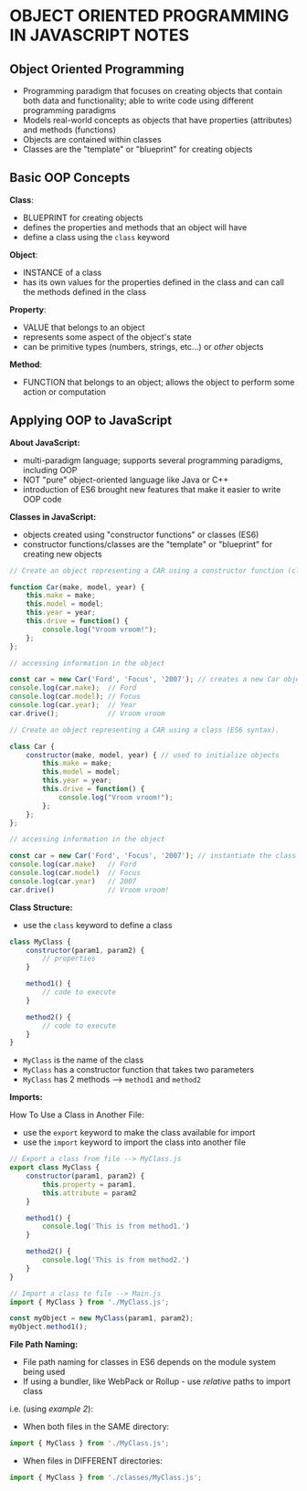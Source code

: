 # OBJECT ORIENTED PROGRAMMING IN JAVASCRIPT NOTES

## Object Oriented Programming

- Programming paradigm that focuses on creating objects that contain both data and functionality; able to write code using different programming paradigms
- Models real-world concepts as objects that have properties (attributes) and methods (functions)
- Objects are contained within classes
- Classes are the "template" or "blueprint" for creating objects

## Basic OOP Concepts

**Class**:

- BLUEPRINT for creating objects
- defines the properties and methods that an object will have
- define a class using the `class` keyword

**Object**:

- INSTANCE of a class
- has its own values for the properties defined in the class and can call the methods defined in the class

**Property**:

- VALUE that belongs to an object
- represents some aspect of the object's state
- can be primitive types (numbers, strings, etc...) or *other* objects

**Method**:

- FUNCTION that belongs to an object; allows the object to perform some action or computation

## Applying OOP to JavaScript

**About JavaScript:**

- multi-paradigm language; supports several programming paradigms, including OOP
- NOT "pure" object-oriented language like Java or C++
- introduction of ES6 brought new features that make it easier to write OOP code

**Classes in JavaScript:**

- objects created using "constructor functions" or classes (ES6)
- constructor functions/classes are the "template" or "blueprint" for creating new objects

```javascript
// Create an object representing a CAR using a constructor function (class pre-ES6).

function Car(make, model, year) { 
    this.make = make;
    this.model = model;
    this.year = year;
    this.drive = function() { 
        console.log("Vroom vroom!");
    };
};

// accessing information in the object

const car = new Car('Ford', 'Focus', '2007'); // creates a new Car object
console.log(car.make);  // Ford
console.log(car.model); // Focus
console.log(car.year);  // Year
car.drive();            // Vroom vroom

// Create an object representing a CAR using a class (ES6 syntax).

class Car { 
    constructor(make, model, year) { // used to initialize objects 
        this.make = make;
        this.model = model;
        this.year = year;
        this.drive = function() {
            console.log("Vroom vroom!");
        };    
    };
};

// accessing information in the object

const car = new Car('Ford', 'Focus', '2007'); // instantiate the class
console.log(car.make)   // Ford
console.log(car.model)  // Focus
console.log(car.year)   // 2007
car.drive()             // Vroom vroom!
```

**Class Structure:**

- use the `class` keyword to define a class

```javascript
class MyClass {
    constructor(param1, param2) {
        // properties
    }

    method1() {
        // code to execute
    }

    method2() {
        // code to execute
    }
}
```

- `MyClass` is the name of the class
- `MyClass` has a constructor function that takes two parameters
- `MyClass` has 2 methods --> `method1` and `method2`

**Imports:**

How To Use a Class in Another File:

- use the `export` keyword to make the class available for import
- use the `import` keyword to import the class into another file

```javascript
// Export a class from file --> MyClass.js
export class MyClass {
    constructor(param1, param2) {
        this.property = param1,
        this.attribute = param2
    }

    method1() {
        console.log('This is from method1.')
    }

    method2() {
        console.log('This is from method2.')
    }
}

// Import a class to file --> Main.js
import { MyClass } from './MyClass.js';

const myObject = new MyClass(param1, param2);
myObject.method1();
```

**File Path Naming:**

- File path naming for classes in ES6 depends on the module system being used
- If using a bundler, like WebPack or Rollup - use *relative* paths to import class

i.e. (using *example 2*):

- When both files in the SAME directory:

```javascript
import { MyClass } from './MyClass.js';
```

- When files in DIFFERENT directories:

```javascript
import { MyClass } from './classes/MyClass.js';
```
